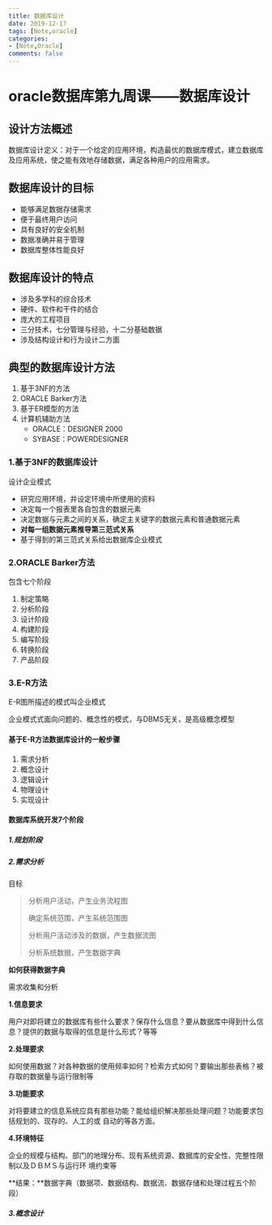 ```yaml
---
title: 数据库设计
date: 2019-12-17
tags: [Note,oracle]
categories:
- [Note,Oracle]
comments: false
---
```


# oracle数据库第九周课——数据库设计

## 设计方法概述

数据库设计定义：对于一个给定的应用环境，构造最优的数据库模式，建立数据库及应用系统，使之能有效地存储数据，满足各种用户的应用需求。
<!-- more -->
## 数据库设计的目标

- 能够满足数据存储需求
- 便于最终用户访问
- 具有良好的安全机制
- 数据准确并易于管理
- 数据库整体性能良好

## 数据库设计的特点

- 涉及多学科的综合技术
- 硬件、软件和干件的结合
- 庞大的工程项目
- 三分技术，七分管理与经验，十二分基础数据
- 涉及结构设计和行为设计二方面

## 典型的数据库设计方法

1. 基于3NF的方法
2. ORACLE Barker方法
3. 基于ER模型的方法
4. 计算机辅助方法
   - ORACLE：DESIGNER 2000
   - SYBASE：POWERDESIGNER

### 1.基于3NF的数据库设计

设计企业模式

- 研究应用环境，并设定环境中所使用的资料
- 决定每一个报表里各自包含的数据元素
- 决定数据与元素之间的关系，确定主关键字的数据元素和普通数据元素
- **对每一组数据元素推导第三范式关系**
- 基于得到的第三范式关系给出数据库企业模式

### 2.ORACLE Barker方法

包含七个阶段

1. 制定策略
2. 分析阶段
3. 设计阶段
4. 构建阶段
5. 编写阶段
6. 转换阶段
7. 产品阶段

### 3.E-R方法

E-R图所描述的模式叫企业模式

企业模式式面向问题的、概念性的模式，与DBMS无关，是高级概念模型

#### 基于E-R方法数据库设计的一般步骤

1. 需求分析
2. 概念设计
3. 逻辑设计
4. 物理设计
5. 实现设计

#### 数据库系统开发7个阶段

##### 1.规划阶段

##### 2.需求分析

目标

> 分析用户活动，产生业务流程图
>
> 确定系统范围，产生系统范围图
>
> 分析用户活动涉及的数据，产生数据流图
>
> 分析系统数据，产生数据字典

**如何获得数据字典**

需求收集和分析

**1.信息要求**

用户对即将建立的数据库有些什么要求？保存什么信息？要从数据库中得到什么信息？提供的数据与取得的信息是什么形式？等等

**2.处理要求**

如何使用数据？对各种数据的使用频率如何？检索方式如何？要输出那些表格？被存取的数据量与运行限制等

**3.功能要求**

对将要建立的信息系统应具有那些功能？能给组织解决那些处理问题？功能要求包括规划的、现存的、人工的或
自动的等各方面。

**4.环境特征**

企业的规模与结构、部门的地理分布、现有系统资源、数据库的安全性、完整性限制以及ＤＢＭＳ与运行环
境约束等

**结果：**数据字典（数据项、数据结构、数据流、数据存储和处理过程五个阶段）

##### 3.概念设计